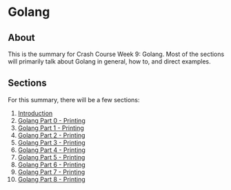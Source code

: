 # Golang

## About
This is the summary for Crash Course Week 9: Golang. Most of the sections will primarily talk about Golang in general, how to, and direct examples.

## Sections
For this summary, there will be a few sections:
1. [Introduction](./intro.md)
2. [Golang Part 0 - Printing](./printing.md)
3. [Golang Part 1 - Printing](./basic_syntax.md)
4. [Golang Part 2 - Printing](./complex_structure.md)
5. [Golang Part 3 - Printing](./toolkit.md)
6. [Golang Part 4 - Printing](./structs.md)
7. [Golang Part 5 - Printing](./pointers.md)
8. [Golang Part 6 - Printing](./errors.md)
9. [Golang Part 7 - Printing](./methods.md)
10. [Golang Part 8 - Printing](./interface.md)